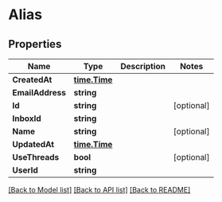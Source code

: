 # Alias

## Properties

Name | Type | Description | Notes
------------ | ------------- | ------------- | -------------
**CreatedAt** | [**time.Time**](time.Time) |  | 
**EmailAddress** | **string** |  | 
**Id** | **string** |  | [optional] 
**InboxId** | **string** |  | 
**Name** | **string** |  | [optional] 
**UpdatedAt** | [**time.Time**](time.Time) |  | 
**UseThreads** | **bool** |  | [optional] 
**UserId** | **string** |  | 

[[Back to Model list]](../README#documentation-for-models) [[Back to API list]](../README#documentation-for-api-endpoints) [[Back to README]](../README)


